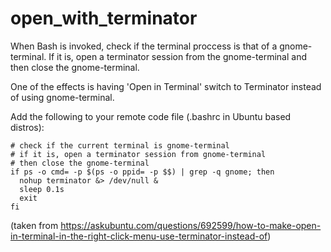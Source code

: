 # open_with_terminator

When Bash is invoked, check if the terminal proccess is that of a gnome-terminal.
If it is, open a terminator session from the gnome-terminal and then close the gnome-terminal.

One of the effects is having 'Open in Terminal' switch to Terminator instead of using gnome-terminal. 

Add the following to your remote code file (.bashrc in Ubuntu based distros):

```shell
# check if the current terminal is gnome-terminal
# if it is, open a terminator session from gnome-terminal
# then close the gnome-terminal
if ps -o cmd= -p $(ps -o ppid= -p $$) | grep -q gnome; then
  nohup terminator &> /dev/null &
  sleep 0.1s
  exit
fi
```

(taken from https://askubuntu.com/questions/692599/how-to-make-open-in-terminal-in-the-right-click-menu-use-terminator-instead-of)
